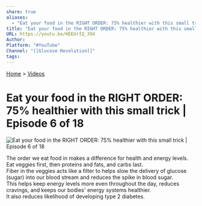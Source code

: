 ```yaml
---
share: true
aliases:
  - "Eat your food in the RIGHT ORDER: 75% healthier with this small trick | Episode 6 of 18"
title: "Eat your food in the RIGHT ORDER: 75% healthier with this small trick | Episode 6 of 18"
URL: https://youtu.be/HEEUrIQ_3O4
Author: 
Platform: "#YouTube"
Channel: "[[Glucose Revolution]]"
tags: 
---
```

[Home](../index.md) > [Videos](./index.md)  
# Eat your food in the RIGHT ORDER: 75% healthier with this small trick | Episode 6 of 18  
![Eat your food in the RIGHT ORDER: 75% healthier with this small trick | Episode 6 of 18](https://youtu.be/HEEUrIQ_3O4)  
  
The order we eat food in makes a difference for health and energy levels.  
Eat veggies first, then proteins and fats, and carbs last.  
Fiber in the veggies acts like a filter to helps slow the delivery of glucose (sugar) into our blood stream and reduces the spike in blood sugar.  
This helps keep energy levels more even throughout the day, reduces cravings, and keeps our bodies' energy systems healthier.  
It also reduces likelihood of developing type 2 diabetes.  
